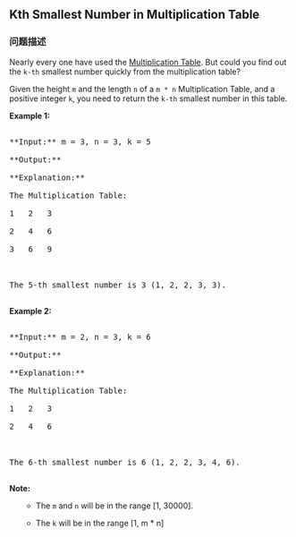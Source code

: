 ## Kth Smallest Number in Multiplication Table  
### 问题描述

Nearly every one have used the [Multiplication Table](https://en.wikipedia.org/wiki/Multiplication_table). But could you find out the `k-th` smallest number quickly from the multiplication table?



Given the height `m` and the length `n` of a `m * n` Multiplication Table, and a positive integer `k`, you need to return the `k-th` smallest number in this table.


**Example 1:**<br />
<pre>
**Input:** m = 3, n = 3, k = 5
**Output:** 
**Explanation:** 
The Multiplication Table:
1	2	3
2	4	6
3	6	9

The 5-th smallest number is 3 (1, 2, 2, 3, 3).
</pre>


**Example 2:**<br />
<pre>
**Input:** m = 2, n = 3, k = 6
**Output:** 
**Explanation:** 
The Multiplication Table:
1	2	3
2	4	6

The 6-th smallest number is 6 (1, 2, 2, 3, 4, 6).
</pre>


**Note:**<br>
<ol>
- The `m` and `n` will be in the range [1, 30000].
- The `k` will be in the range [1, m * n]
</ol>


